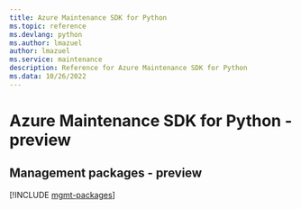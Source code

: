 ```yaml
---
title: Azure Maintenance SDK for Python
ms.topic: reference
ms.devlang: python
ms.author: lmazuel
author: lmazuel
ms.service: maintenance
description: Reference for Azure Maintenance SDK for Python
ms.data: 10/26/2022
---
```

# Azure Maintenance SDK for Python - preview

## Management packages - preview
[!INCLUDE [mgmt-packages](maintenance-mgmt-index.md)]
